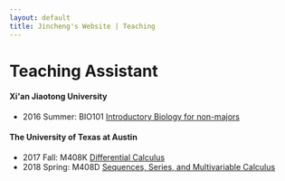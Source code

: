 ```yaml
---
layout: default
title: Jincheng's Website | Teaching
---
```


# Teaching Assistant

<div class="post" markdown="1">

#### Xi'an Jiaotong University

- 2016 Summer: BIO101 [Introductory Biology for non-majors](http://www.lioneducation.org/downloadRepository/00efeba5-3934-4aca-840e-9b903d4aed01.pdf)

#### The University of Texas at Austin

- 2017 Fall: M408K [Differential Calculus](2017/m408k)
- 2018 Spring: M408D [Sequences, Series, and Multivariable Calculus](2018/m408d)

</div>